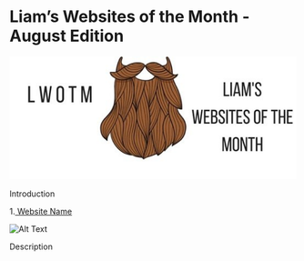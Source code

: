 Liam’s Websites of the Month - August Edition
=============================================

![LWOTM Logo](../../LWOTM-logo-beard.jpg)

Introduction

1.[ Website Name](http://website.url/)

![Alt Text](website-screenshot.jpg)

Description
